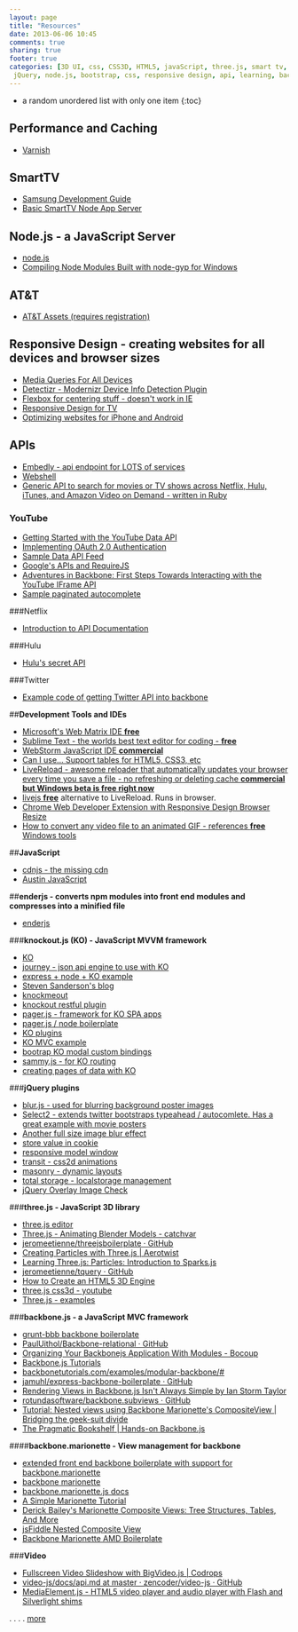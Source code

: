 ```yaml
---
layout: page
title: "Resources"
date: 2013-06-06 10:45
comments: true
sharing: true
footer: true
categories: [3D UI, css, CSS3D, HTML5, javaScript, three.js, smart tv, grunt,
 jQuery, node.js, bootstrap, css, responsive design, api, learning, backbone.js, knockout.js]
---
```


* a random unordered list with only one item
{:toc}

## **Performance and Caching**
 * [Varnish](https://www.varnish-cache.org/)

## **SmartTV**
 * [Samsung Development Guide](http://www.samsungdforum.com/Guide/)
 * [Basic SmartTV Node App Server](https://github.com/rposbo/basic-smart-tv-app-server)

## **Node.js - a JavaScript Server**
 * [node.js](http://nodejs.org/)
 * [Compiling Node Modules Built with node-gyp for Windows](https://github.com/TooTallNate/node-gyp/wiki/Visual-Studio-2010-Setup)

## **AT&T**
 * [AT&T Assets (requires registration)](https://brand.att.com/att/scripts/login/login.aspx)

## **Responsive Design - creating websites for all devices and browser sizes**
 * [Media Queries For All Devices](http://nmsdvid.com/snippets/)
 * [Detectizr - Modernizr Device Info Detection Plugin](https://github.com/barisaydinoglu/Detectizr)
 * [Flexbox for centering stuff - doesn't work in IE](http://infrequently.org/2009/08/css-3-progress/)
 * [Responsive Design for TV](http://www.slideshare.net/gerbille/rga-mayo-2012)
 * [Optimizing websites for iPhone and Android](http://www.rkblog.rk.edu.pl/w/p/optimizing-websites-iphone-and-android/)

## **APIs**
 * [Embedly - api endpoint for LOTS of services](http://embed.ly/)
 * [Webshell](http://webshell.io/)
 * [Generic API to search for movies or TV shows across Netflix, Hulu, iTunes, and Amazon Video on Demand - written in Ruby](https://github.com/dacort/mwhich)

### YouTube
 * [Getting Started with the YouTube Data API](https://developers.google.com/youtube/v3/getting-started)
 * [Implementing OAuth 2.0 Authentication](https://developers.google.com/youtube/v3/guides/authentication#OAuth2_Calling_a_Google_API)
 * [Sample Data API Feed](http://gdata.youtube.com/feeds/api/videos?q=cat&format=5&max-results=5&v=2&alt=jsonc)
 * [Google's APIs and RequireJS](http://dailyjs.com/2012/12/06/backbone-tutorial-2/)
 * [Adventures in Backbone: First Steps Towards Interacting with the YouTube IFrame API](http://blog.alimi.us/2012/09/06/adventures-in-backbone-first-steps-towards-interacting-with-the-youtube-iframe-api/)
 * [Sample paginated autocomplete](http://jsfiddle.net/mblase75/PC6dn/1/)

###Netflix
 * [Introduction to API Documentation](http://developer.netflix.com/docs/read/Home)

###Hulu
 * [Hulu's secret API](http://adammagana.com/hulu/)

###Twitter
 * [Example code of getting Twitter API into backbone](http://jsfiddle.net/Atinux/v4K6A/)

##**Development Tools and IDEs**
 * [Microsoft's Web Matrix IDE **free**](http://www.microsoft.com/web/webmatrix/)
 * [Sublime Text - the worlds best text editor for coding - **free**](http://www.sublimetext.com/)
 * [WebStorm JavaScript IDE **commercial**](http://www.jetbrains.com/webstorm/)
 * [Can I use... Support tables for HTML5, CSS3, etc](http://caniuse.com/)
 * [LiveReload - awesome reloader that automatically updates your browser every time you save a file - no refreshing or deleting cache **commercial but Windows beta is free right now**](http://livereload.com/)
 * [livejs **free**](http://livejs.com/) alternative to LiveReload. Runs in browser.
 * [Chrome Web Developer Extension with Responsive Design Browser Resize](https://chrome.google.com/webstore/detail/web-developer/bfbameneiokkgbdmiekhjnmfkcnldhhm?hl=en)
 * [How to convert any video file to an animated GIF - references **free** Windows tools](http://www.freewaregenius.com/how-to-convert-any-video-file-to-an-animated-gif/)

##**JavaScript**
 * [cdnjs - the missing cdn](http://cdnjs.com/)
 * [Austin JavaScript](http://austinjavascript.com/)

##**enderjs - converts npm modules into front end modules and compresses into a minified file**
 * [enderjs](http://ender.jit.su)

###**knockout.js (KO) - JavaScript MVVM framework**
 * [KO](http://knockoutjs.com/)
 * [journey - json api engine to use with KO](https://github.com/cloudhead/journey)
 * [express + node + KO example](http://letsnode.com/express-and-knockout-example)
 * [Steven Sanderson's blog](http://blog.stevensanderson.com/category/knockout/)
 * [knockmeout](http://www.knockmeout.net/)
 * [knockout restful plugin](https://github.com/frapontillo/knockout-rest)
 * [pager.js - framework for KO SPA apps](http://pagerjs.com/demo/#!/navigation)
 * [pager.js / node boilerplate](https://github.com/finnsson/pagerjs)
 * [KO plugins](https://github.com/SteveSanderson/knockout/wiki/Plugins)
 * [KO MVC example](https://github.com/tekpub/mvcmusic)
 * [bootrap KO modal custom bindings](http://jsfiddle.net/hcL4s/)
 * [sammy.js - for KO routing](http://sammyjs.org/)
 * [creating pages of data with KO](http://craigcav.wordpress.com/2012/05/21/ko-datasourceenable-simple-binding-to-remote-data-sources/)

###**jQuery plugins**
 * [blur.js - used for blurring background poster images](http://blurjs.com/?bg=3&fixed)
 * [Select2 - extends twitter bootstraps typeahead / autocomlete.  Has a great example with movie posters](http://ivaynberg.github.com/select2/)
 * [Another full size image blur effect](http://tympanus.net/codrops/2011/11/18/fullscreen-image-blur-effect-with-html5/)
 * [store value in cookie](https://github.com/carhartl/jquery-cookie)
 * [responsive model window](https://github.com/jschr/bootstrap-modal)
 * [transit - css2d animations](http://ricostacruz.com/jquery.transit/)
 * [masonry - dynamic layouts](http://masonry.desandro.com/index.html)
 * [total storage - localstorage management](http://upstatement.com/blog/2012/01/jquery-local-storage-done-right-and-easy/)
 * [jQuery Overlay Image Check](https://github.com/jewelsjacobs/jquery.overlayImageCheck)

###**three.js - JavaScript 3D library**
 * [three.js editor](http://mrdoob.github.com/three.js/editor/)
 * [Three.js - Animating Blender Models - catchvar](http://catchvar.com/threejs-animating-blender-models)
 * [jeromeetienne/threejsboilerplate · GitHub](https://github.com/jeromeetienne/threejsboilerplate)
 * [Creating Particles with Three.js | Aerotwist](http://www.aerotwist.com/tutorials/creating-particles-with-three-js/)
 * [Learning Three.js: Particles: Introduction to Sparks.js](http://learningthreejs.com/blog/2011/12/14/particles-introduction-to-sparks-js/)
 * [jeromeetienne/tquery · GitHub](https://github.com/jeromeetienne/tquery)
 * [How to Create an HTML5 3D Engine](http://sixrevisions.com/web-development/how-to-create-an-html5-3d-engine/)
 * [three.js css3d - youtube](http://localhost:3000/css3d_youtube.html#cats)
 * [Three.js - examples](http://stemkoski.github.com/Three.js/)

###**backbone.js - a JavaScript MVC framework**
 * [grunt-bbb backbone boilerplate](https://github.com/tbranyen/backbone-boilerplate)
 * [PaulUithol/Backbone-relational · GitHub](https://github.com/PaulUithol/Backbone-relational)
 * [Organizing Your Backbonejs Application With Modules - Bocoup](http://weblog.bocoup.com/organizing-your-backbone-js-application-with-modules/)
 * [Backbone.js Tutorials](http://backbonetutorials.com/)
 * [backbonetutorials.com/examples/modular-backbone/#](http://backbonetutorials.com/examples/modular-backbone/#)
 * [jamuhl/express-backbone-boilerplate · GitHub](https://github.com/jamuhl/express-backbone-boilerplate)
 * [Rendering Views in Backbone.js Isn't Always Simple by Ian Storm Taylor](http://ianstormtaylor.com/rendering-views-in-backbonejs-isnt-always-simple/)
 * [rotundasoftware/backbone.subviews · GitHub](https://github.com/rotundasoftware/backbone.subviews)
 * [Tutorial: Nested views using Backbone Marionette's CompositeView | Bridging the geek-suit divide](http://davidsulc.com/blog/2013/02/03/tutorial-nested-views-using-backbone-marionettes-compositeview/)
 * [The Pragmatic Bookshelf | Hands-on Backbone.js](http://pragprog.com/screencasts/v-dback/hands-on-backbone-js?tab=tab-links)

####**backbone.marionette - View management for backbone**
 * [extended front end backbone boilerplate with support for backbone.marionette](https://github.com/jamuhl/bmq-tmpl)
 * [backbone marionette](http://marionettejs.com/)
 * [backbone.marionette.js docs](http://derickbailey.github.com/backbone.marionette/docs/backbone.marionette.html)
 * [A Simple Marionette Tutorial](http://davidsulc.com/blog/2012/04/15/a-simple-backbone-marionette-tutorial/)
 * [Derick Bailey's Marionette Composite Views: Tree Structures, Tables, And More](http://lostechies.com/derickbailey/2012/04/05/composite-views-tree-structures-tables-and-more/)
 * [jsFiddle Nested Composite View](http://jsfiddle.net/derickbailey/QPg4D/)
 * [Backbone Marionette AMD Boilerplate](https://github.com/t2k/backbone.marionette-RequireJS)

###**Video**
 * [Fullscreen Video Slideshow with BigVideo.js | Codrops](http://tympanus.net/codrops/2012/09/19/fullscreen-video-slideshow-with-bigvideo-js/)
 * [video-js/docs/api.md at master · zencoder/video-js · GitHub](https://github.com/zencoder/video-js/blob/master/docs/api.md)
 * [MediaElement.js - HTML5 video player and audio player with Flash and Silverlight shims](http://mediaelementjs.com/#howitworks)

. . . . [more](/resourcescont/)
